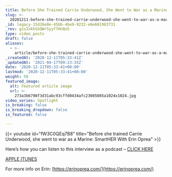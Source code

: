 ```yaml
---
title: Before She Trained Carrie Underwood, She Went to War as a Marine
slug: >-
  20201211-before-she-trained-carrie-underwood-she-went-to-war-as-a-marine-smarther-with-erin-oprea
_id: legacy-15d26e0e-45bb-4be9-9232-e6e601983731
_rev: gzsIxkhSGQWrSyyf7HnQoS
type: video_posts
draft: false
aliases:
  - >-
    article/before-she-trained-carrie-underwood-she-went-to-war-as-a-marine-smarther-with-erin-oprea/
_createdAt: '2020-12-11T05:33:41Z'
_updatedAt: '2021-04-17T09:23:35Z'
date: '2020-12-11T05:33:41+00:00'
lastmod: '2020-12-11T05:33:41+00:00'
weight: 50
featured_image:
  alt: Featured article image
  url: >-
    273a3b6798f3d31abc93cffd0434afc23085085a1024x1024.jpg
video_series: Spotlight
is_breaking: false
is_breaking_dropdown: false
is_featured: false

---
```

{{< youtube id="fW3C0QEq7B8" title="Before she trained Carrie Underwood, she went to war as a Marine: SmartHER With Erin Oprea" >}}

Here’s how you can listen to this interview as a podcast – [CLICK HERE](https://smarthernews.libsyn.com/website/before-she-trained-carrie-underwood-she-went-to-war-as-a-marine-smarther-with-erin-oprea-0)

[APPLE ITUNES](https://podcasts.apple.com/us/podcast/smarthernews/id1395519638)

For more info on Erin: [https://erinoprea.com/](https://erinoprea.com/)